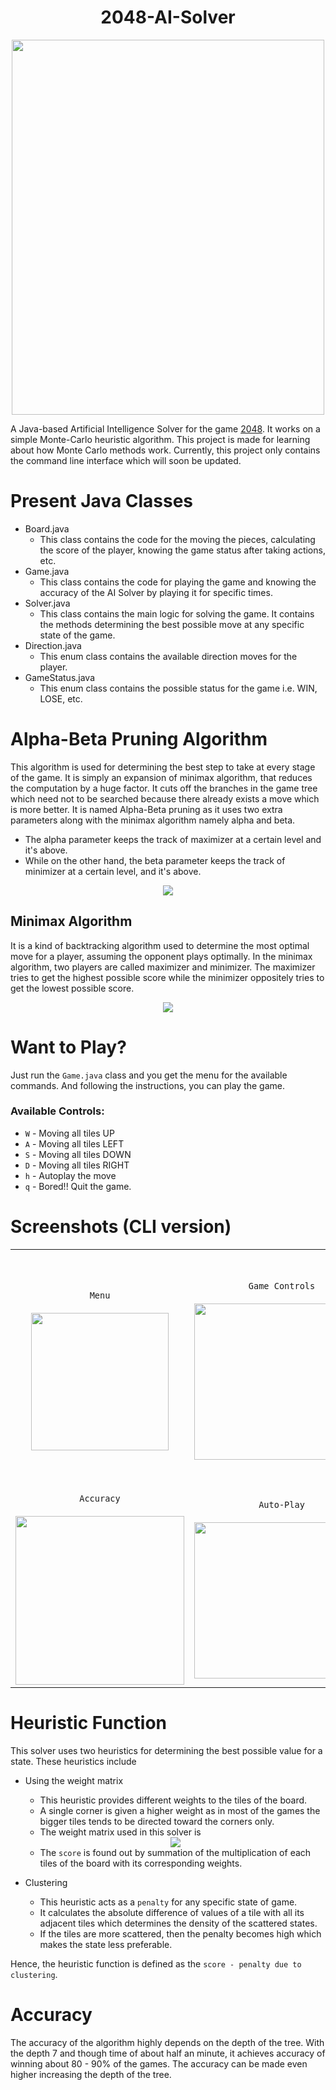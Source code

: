 <div style="text-align: center;"><h1>2048-AI-Solver</h1></div>  
<div align="center">  
<img src="https://raw.githubusercontent.com/hemilpanchiwala/2048-AI-Solver/master/screenshots/cover.jpg?token=AKD26V4QPCORL6VWW2MMWRK6XRHFG" height = 600 width=500 />  
</div>  
  
A Java-based Artificial Intelligence Solver for the game [2048](https://play2048.co/). It works on a simple Monte-Carlo heuristic algorithm. This project is made for learning about how Monte Carlo methods work. Currently, this project only contains the command line interface which will soon be updated.  
  
# Present Java Classes  
  
- Board.java  
   - This class contains the code for the moving the pieces, calculating the score of the player, knowing the game status after taking actions, etc.  
- Game.java  
   - This class contains the code for playing the game and knowing the accuracy of the AI Solver by playing it for specific times.  
- Solver.java  
   - This class contains the main logic for solving the game. It contains the methods determining the best possible move at any specific state of the game.  
- Direction.java  
   - This enum class contains the available direction moves for the player.  
- GameStatus.java  
   - This enum class contains the possible status for the game i.e. WIN, LOSE, etc.  
  
# Alpha-Beta Pruning Algorithm  
  
This algorithm is used for determining the best step to take at every stage of the game. It is simply an expansion of minimax algorithm, that reduces the computation by a huge factor. It cuts off the branches in the game tree which need not to be searched because there already exists a move which is more better. It is named Alpha-Beta pruning as it uses two extra parameters along with the minimax algorithm namely alpha and beta.  
  
- The alpha parameter keeps the track of maximizer at a certain level and it's above.  
- While on the other hand, the beta parameter keeps the track of minimizer at a certain level, and it's above.  
  
<div align="center"><img src = "https://raw.githubusercontent.com/hemilpanchiwala/2048-AI-Solver/master/screenshots/alpha_beta.jpg?token=AKD26VYTKS6ABETPUEHILQK6XRDJ2" /></div>  
  
  
## Minimax Algorithm  
  
It is a kind of backtracking algorithm used to determine the most optimal move for a player, assuming the opponent plays optimally. In the minimax algorithm, two players are called maximizer and minimizer. The maximizer tries to get the highest possible score while the minimizer oppositely tries to get the lowest possible score.  
<div align="center"><img src= "https://raw.githubusercontent.com/hemilpanchiwala/2048-AI-Solver/master/screenshots/minmax.jpg?token=AKD26VYNQGOX7KOZJZHKBKS6XRDGQ" /></div>  
  
# Want to Play?  
Just run the `Game.java` class and you get the menu for the available commands. And following the instructions, you can play the game.  
  
### Available Controls:  
- `W` - Moving all tiles UP  
- `A` - Moving all tiles LEFT  
- `S` - Moving all tiles DOWN  
- `D` - Moving all tiles RIGHT  
- `h` - Autoplay the move  
- `q` - Bored!! Quit the game.  
  
# Screenshots (CLI version)  
  
<div align = "center">   
<table>  
<tr>  
<td>  
<div align="center"><code>Menu</code></div>  
<br>  
<div style="text-align: center;"><img src="https://raw.githubusercontent.com/hemilpanchiwala/2048-AI-Solver/master/screenshots/menu.png" height=220/></div>  
</td>  
<td>  
<div align="center"><code>Game Controls</code></div>  
<br>  
<div style="text-align: center;"><img src="https://raw.githubusercontent.com/hemilpanchiwala/2048-AI-Solver/master/screenshots/play.png" height=250 width = 280/></div>  
</td>  
<td>  
<div align="center"><code>Playing Game with suggestions by AI Solver</code></div>  
<br>  
<div style="text-align: center;"><img src="https://raw.githubusercontent.com/hemilpanchiwala/2048-AI-Solver/master/screenshots/play2.png" height = 330 width = 250/></div>  
</td>  
</tr>  
<tr>  
<td>  
<div align="center"><code>Accuracy</code></div>  
<br>  
<div style="text-align: center;"><img src="https://raw.githubusercontent.com/hemilpanchiwala/2048-AI-Solver/master/screenshots/accuracy2.png" height=270/> </div>  
</td>  
<td>  
<div align="center"><code>Auto-Play</code></div>  
<br>  
<div style="text-align: center;"><img src="https://raw.githubusercontent.com/hemilpanchiwala/2048-AI-Solver/master/screenshots/autoplay.png" height=250 width = 280/></div>  
</td>  
<td>  
<div align="center"><code>Game Over</code></div>  
<br>  
<div style="text-align: center;"><img src="https://raw.githubusercontent.com/hemilpanchiwala/2048-AI-Solver/master/screenshots/gameover.png" height = 200 width = 250/> </div>  
</td>  
</tr>  
</table>  
</div>  

# Heuristic Function
This solver uses two heuristics for determining the best possible value for a state. These heuristics include 

- Using the weight matrix
	- This heuristic provides different weights to the tiles of the board.
	- A single corner is given a higher weight as in most of the games the bigger tiles tends to be directed toward the corners only.
	- The weight matrix used in this solver is
	<center><img src = "https://raw.githubusercontent.com/hemilpanchiwala/2048-AI-Solver/master/screenshots/weight_matrix.png" /></center>
	
	- The `score` is found out by summation of the multiplication of each tiles of the board with its corresponding weights.

- Clustering
	- This heuristic acts as a `penalty` for any specific state of game.
	- It calculates the absolute difference of values of a tile with all its adjacent tiles which determines the density of the scattered states.
	- If the tiles are more scattered, then the penalty becomes high which makes the state less preferable.

Hence, the heuristic function is defined as the `score - penalty due to clustering`.
  
# Accuracy  
The accuracy of the algorithm highly depends on the depth of the tree. With the depth 7 and though time of about half an minute, it achieves accuracy of winning about 80 - 90% of the games. The accuracy can be made even higher increasing the depth of the tree.

